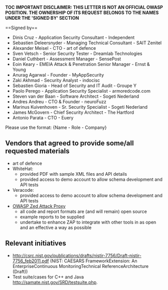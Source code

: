 
__TOC__
**IMPORTANT DISCLAIMER: THIS LETTER IS NOT AN OFFICIAL OWASP POSITION.
THE OWNERSHIP OF ITS REQUEST BELONGS TO THE NAMES UNDER THE 'SIGNED BY'
SECTION**



\==Signed by==

  - Dinis Cruz - Application Security Consultant - Independent
  - Sebastien Deleersnyder - Managing Technical Consultant - SAIT
    Zenitel
  - Alexander Meisel - CTO - art of defence
  - Sven Vetsch - Senior Security Tester - Dreamlab Technologies
  - Daniel Cuthbert - Assessment Manager - SensePost
  - Eoin Keary - EMEIA Attack & Penetration Senior Manager - Ernst &
    Young
  - Anurag Agarwal - Founder - MyAppSecurity
  - Zaki Akhmad - Security Analyst - indocisc
  - Sebastien Gioria - Head of Security and IT Audit - Groupe Y
  - Paolo Perego - Application Security Specialist - armoredcode.com
  - Steven van der Baan - Software Architect - Sogeti Nederland
  - Andres Andreu - CTO & Founder - neuroFuzz
  - Marinus Kuivenhoven - Sr. Security Specialist - Sogeti Nederland
  - James McGovern - Chief Security Architect - The Hartford
  - Antonio Parata - CTO - Euery

Please use the format: {Name - Role - Company}

## Vendors that agreed to provide some/all requested materials

  - art of defence
  - WhiteHat:
      - provided PDF with sample XML files and API details
      - provided access to demo account to allow schema development and
        API tests
  - Veracode:
      - provided access to demo account to allow schema development and
        API tests
  - [OWASP Zed Attack
    Proxy](http://www.owasp.org/index.php/OWASP_Zed_Attack_Proxy_Project)
      - all code and report formats are (and will remain) open source
      - example reports to be supplied
      - undertake to enhance ZAP to integrate with other tools in as
        open and an effective a way as possible

## Relevant initiatives

  - <http://csrc.nist.gov/publications/drafts/nistir-7756/Draft-nistir-7756_feb2011.pdf>
    (NIST: CAESARS FrameworkExtension: An EnterpriseContinuous
    MonitoringTechnical ReferenceArchitecture (Draft))
  - Test suite/cases for C++ and Java
    <http://samate.nist.gov/SRD/testsuite.php>.